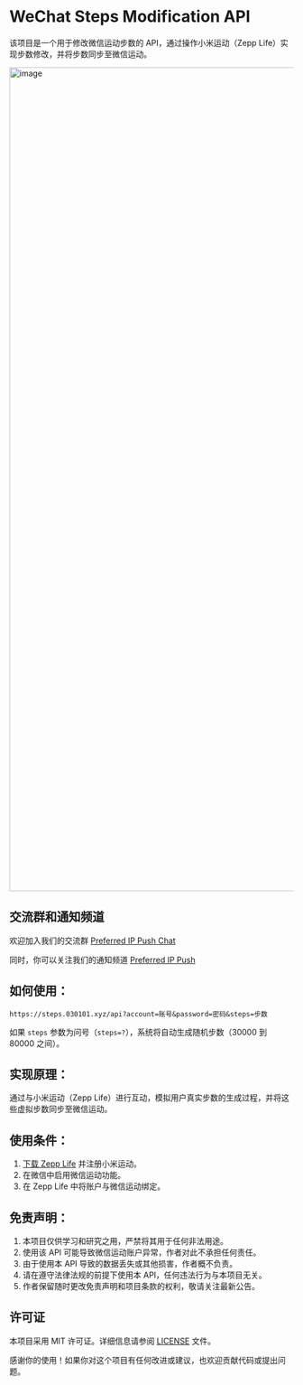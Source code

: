 # WeChat Steps Modification API

该项目是一个用于修改微信运动步数的 API，通过操作小米运动（Zepp Life）实现步数修改，并将步数同步至微信运动。

<img width="1459" alt="image" src="https://github.com/ymyuuu/Steps-API/assets/135582157/0e3476b6-a3b2-4585-a141-7f97c26db7d7">



## 交流群和通知频道

欢迎加入我们的交流群 [Preferred IP Push Chat](https://t.me/Preferred_IP_Push_Chat)

同时，你可以关注我们的通知频道 [Preferred IP Push](https://t.me/Preferred_IP_Push)

## 如何使用：

```plaintext
https://steps.030101.xyz/api?account=账号&password=密码&steps=步数
```
如果 <code>steps</code> 参数为问号（<code>steps=?</code>），系统将自动生成随机步数（30000 到 80000 之间）。

## 实现原理：

通过与小米运动（Zepp Life）进行互动，模拟用户真实步数的生成过程，并将这些虚拟步数同步至微信运动。

## 使用条件：

1. [下载 Zepp Life](https://apps.apple.com/cn/app/zepp-life-%E5%8E%9F%E5%B0%8F%E7%B1%B3%E8%BF%90%E5%8A%A8/id938688461) 并注册小米运动。
2. 在微信中启用微信运动功能。
3. 在 Zepp Life 中将账户与微信运动绑定。

## 免责声明：

1. 本项目仅供学习和研究之用，严禁将其用于任何非法用途。
2. 使用该 API 可能导致微信运动账户异常，作者对此不承担任何责任。
3. 由于使用本 API 导致的数据丢失或其他损害，作者概不负责。
4. 请在遵守法律法规的前提下使用本 API，任何违法行为与本项目无关。
5. 作者保留随时更改免责声明和项目条款的权利，敬请关注最新公告。

## 许可证

本项目采用 MIT 许可证。详细信息请参阅 [LICENSE](LICENSE) 文件。

感谢你的使用！如果你对这个项目有任何改进或建议，也欢迎贡献代码或提出问题。
